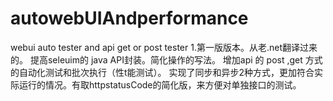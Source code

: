 # autowebUIAndperformance
webui auto tester and api get or post tester
1.第一版版本。从老.net翻译过来的。
提高seleuim的 java API封装。简化操作的写法。
增加api 的 post ,get 方式的自动化测试和批次执行（性t能测试）。
实现了同步和异步2种方式，更加符合实际运行的情况。有取httpstatusCode的简化版，来方便对单独接口的测试。
